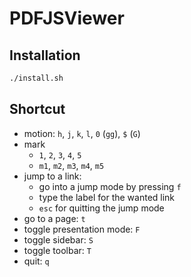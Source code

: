 # PDFJSViewer

## Installation
```bash
./install.sh
```

## Shortcut

- motion: `h`, `j`, `k`, `l`, `0` (`gg`), `$` (`G`)
- mark
  - `1`, `2`, `3`, `4`, `5`
  - `m1`, `m2`, `m3`, `m4`, `m5`
- jump to a link:
  - go into a jump mode by pressing `f`
  - type the label for the wanted link
  - `esc` for quitting the jump mode
- go to a page: `t`
- toggle presentation mode: `F`
- toggle sidebar: `S`
- toggle toolbar: `T`
- quit: `q`
